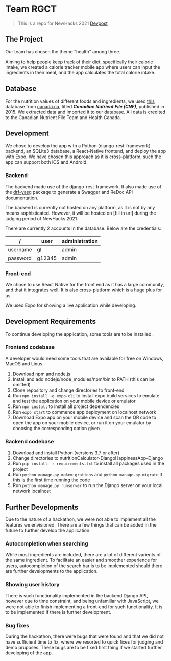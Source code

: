 # Team RGCT

> This is a repo for NewHacks 2021 
> [Devpost](https://devpost.com/software/rgct)

## The Project
Our team has chosen the theme "health" among three.

Aiming to help people keep track of their diet, specifically their calorie intake, we created a calorie tracker mobile app where
users can input the ingredients in their meal, and the app calculates the total calorie intake.

## Database
For the nutrition values of different foods and ingredients, we used [this](https://www.canada.ca/en/health-canada/services/food-nutrition/healthy-eating/nutrient-data/canadian-nutrient-file-2015-download-files.html) 
database from [canada.ca](https://www.canada.ca/en/health-canada/services/food-nutrition/healthy-eating/nutrient-data/canadian-nutrient-file-2015-download-files.html),
titled **_Canadian Nutrient File (CNF)_**, published in 2015. We extracted data and imported it to our database. All
data is credited to the Canadian Nutrient File Team and Health Canada.

## Development
We chose to develop the app with a Python (django-rest-framework) backend, an SQLite3 database, a React-Native frontend, and deploy the app with Expo.
We have chosen this approach as it is cross-platform, such the app can support both iOS and Android.

### Backend
The backend made use of the django-rest-framework. It also made use of the [drf-yasg](https://github.com/axnsan12/drf-yasg) package to generate
a Swagger and ReDoc API documentation.

The backend is currently not hosted on any platform, as it is not by any means sophisticated. However, it will be hosted on [fill in url] during the judging period
of NewHacks 2021. 

There are currently 2 accounts in the database. Below are the credentials:

/| user | administration
--- | --- | ---
username | gl | admin
password | g12345 | admin

### Front-end
We chose to use React Native for the front end as it has a large community, and that it integrates well. It is also 
cross-platform which is a huge plus for us.

We used Expo for showing a live application while developing.

## Development Requirements
To continue developing the application, some tools are to be installed.

### Frontend codebase
 A developer would need some tools that are available for free on Windows, MacOS and Linus.
 1) Download npm and node.js
 2) Install and add nodejs/node_modules/npm/bin to PATH (this can be omitted)
 3) Clone repository and change directories to front-end
 4) Run `npm install -g expo-cli` to install expo build services to emulate and test the application on your mobile device or emulator
 5) Run `npm install` to install all project dependencies
 6) Run `expo start` to commence app deployment on localhost network
 7) Download Expo app on your mobile device and scan the QR code to open the app on your mobile device, or run it on your emulator by choosing the corresponding option given

 ### Backend codebase
 1) Download and install Python (versions 3.7 or after)
 2) Change directories to nutritionCalculator-DjangoHappinessApp-Django
 3) Run `pip install -r requirements.txt` to install all packages used in the project
 4) Run `python manage.py makemigrations` and `python manage.py migrate` if this is the first time running the code
 5) Run `python manage.py runserver` to run the Django server on your local network localhost

## Further Developments
Due to the nature of a hackathon, we were not able to implement all the features we envisioned. There are a few things that can be added in the future to further develop the application.

### Autocompletion when searching
While most ingredients are included, there are a lot of different varients of the same ingredient. To facilitate an easier and smoother experience for users, autocompletion of the search bar is to be implemented should there are further developments to the application.

### Showing user history
There is such functionality implemented in the backend Django API, however due to time constraint, and being unfamiliar with JavaScript, we were not able to finish implementing a front-end for such functionality. It is to be implemented if there is further development.

### Bug fixes
During the hackathon, there were bugs that were found and that we did not have sufficient time to fix, where we resorted to quick fixes for judging and demo pruposes. These bugs are to be fixed first thing if we started further developing of the app.
